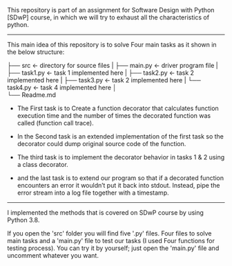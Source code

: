 
This repository is part of an assignment for Software Design with Python [SDwP] course, in which we will try to exhaust all the characteristics of python.
__________________________________________________________________________________________________________________________________________________________
This main idea of this repository is to solve Four main tasks as it shown in the below structure:


├── src              <- directory for source files 
|    ├── main.py     <- driver program file 
|    ├── task1.py    <- task 1 implemented here 
|    ├── task2.py    <- task 2 implemented here 
|    ├── task3.py    <- task 2 implemented here
|    └── task4.py    <- task 4 implemented here 
│                               
└── Readme.md

- The First task is to Create a function decorator that calculates function execution time and the number of times the decorated function was called (function call trace).

- In the Second task is an extended implementation of the first task so the decorator could dump original source code of the function. 

- The third task is to implement the decorator behavior in tasks 1 & 2 using a class decorator.

- and the last task is to extend our program so that if a decorated function encounters an error it wouldn’t put it back into stdout. Instead, pipe the error stream into a log file together with a timestamp. 
__________________________________________________________________________________________________________________________________________________________

I implemented the methods that is covered on SDwP course by using Python 3.8. 

If you open the 'src' folder you will find five '.py' files. Four files to solve main tasks and a 'main.py' file to test our tasks (I used Four functions for testing process). You can try it by yourself; just open the 'main.py' file and uncomment whatever you want.
